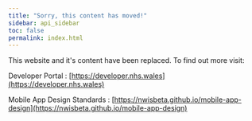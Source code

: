 ```yaml
---
title: "Sorry, this content has moved!"
sidebar: api_sidebar
toc: false
permalink: index.html
---
```


This website and it's content have been replaced. To find out more visit:

Developer Portal : [https://developer.nhs.wales](https://developer.nhs.wales) 

Mobile App Design Standards : [https://nwisbeta.github.io/mobile-app-design](https://nwisbeta.github.io/mobile-app-design)